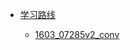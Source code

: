 * [学习路线](./deepStudyByAi/学习路线.md)
  * [1603_07285v2_conv](./1603_07285v2_conv/1603_07285v2_conv.md)

  <!-- * [学习路线](./deepStudyByAi/学习路线.md) -->


